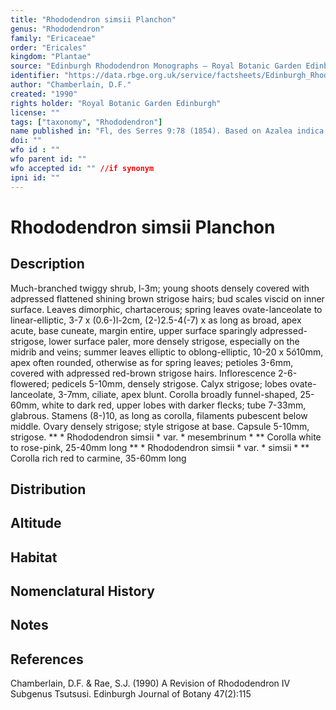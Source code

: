 ```yaml
---
title: "Rhododendron simsii Planchon"
genus: "Rhododendron"
family: "Ericaceae"
order: "Ericales"
kingdom: "Plantae"
source: "Edinburgh Rhododendron Monographs – Royal Botanic Garden Edinburgh"
identifier: "https://data.rbge.org.uk/service/factsheets/Edinburgh_Rhododendron_Monographs.xhtml"
author: "Chamberlain, D.F."
created: "1990"
rights holder: "Royal Botanic Garden Edinburgh"
license: ""
tags: ["taxonomy", "Rhododendron"]
name published in: "Fl, des Serres 9:78 (1854). Based on Azalea indica sensu Sims, Bot. Mag. 35: t.1480 (1812), non L. (1753). Type: a plant grown by James Vere in 1812 near London, or the plate cited."
doi: ""
wfo id : ""
wfo parent id: ""
wfo accepted id: "" //if synonym                      
ipni id: ""
---
```


                       

# Rhododendron simsii Planchon

## Description
Much-branched twiggy shrub, l-3m; young shoots densely covered with adpressed flattened shining brown strigose hairs; bud scales viscid on inner surface. Leaves dimorphic, chartacerous; spring leaves ovate-lanceolate to linear-elliptic, 3-7 x (0.6-)l-2cm, (2-)2.5-4(-7) x as long as broad, apex acute, base cuneate, margin entire, upper surface sparingly adpressed-strigose, lower surface paler, more densely strigose, especially on the midrib and veins; summer leaves elliptic to oblong-elliptic, 10-20 x 5ó10mm, apex often rounded, otherwise as for spring leaves; petioles 3-6mm, covered with adpressed red-brown strigose hairs. Inflorescence 2-6-flowered; pedicels 5-10mm, densely strigose. Calyx strigose; lobes ovate-lanceolate, 3-7mm, ciliate, apex blunt. Corolla broadly funnel-shaped, 25-60mm, white to dark red, upper lobes with darker flecks; tube 7-33mm, glabrous. Stamens (8-)10, as long as corolla, filaments pubescent below middle. Ovary densely strigose; style strigose at base. Capsule 5-10mm, strigose. ** * Rhododendron simsii * var. * mesembrinum * ** Corolla white to rose-pink, 25-40mm long ** * Rhododendron simsii * var. * simsii * ** Corolla rich red to carmine, 35-60mm long

## Distribution


## Altitude


## Habitat


## Nomenclatural History

                       
## Notes


## References

Chamberlain, D.F. & Rae, S.J. (1990) A Revision of Rhododendron IV Subgenus Tsutsusi. Edinburgh Journal of Botany 47(2):115
